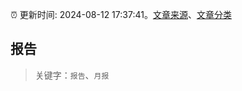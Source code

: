 :alarm_clock: 更新时间: 2024-08-12 17:37:41。[文章来源](/README.md)、[文章分类](/TAGS.md)

## 报告


> 关键字：`报告`、`月报`




